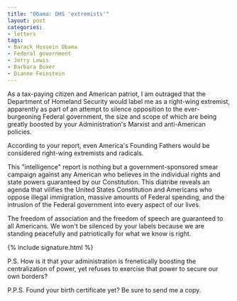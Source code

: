 ```yaml
---
title: "Obama: DHS 'extremists'"
layout: post
categories:
- letters
tags:
- Barack Hussein Obama
- Federal government
- Jerry Lewis
- Barbara Boxer
- Dianne Feinstein
---
```


As a tax-paying citizen and American patriot, I am outraged that the Department of Homeland Security would label me as a right-wing extremist, apparently as part of an attempt to silence opposition to the ever-burgeoning Federal government, the size and scope of which are being greatly boosted by your Administration's Marxist and anti-American policies.

According to your report, even America's Founding Fathers would be considered right-wing extremists and radicals.

This "intelligence" report is nothing but a government-sponsored smear campaign against any American who believes in the individual rights and state powers guaranteed by our Constitution. This diatribe reveals an agenda that vilifies the United States Constitution and Americans who oppose illegal immigration, massive amounts of Federal spending, and the intrusion of the Federal government into every aspect of our lives.

The freedom of association and the freedom of speech are guaranteed to all Americans. We won't be silenced by your labels because we are standing peacefully and patriotically for what we know is right.

{% include signature.html %}

P.S. How is it that your administration is frenetically boosting the centralization of power, yet refuses to exercise that power to secure our own borders?

P.P.S. Found your birth certificate yet? Be sure to send me a copy.